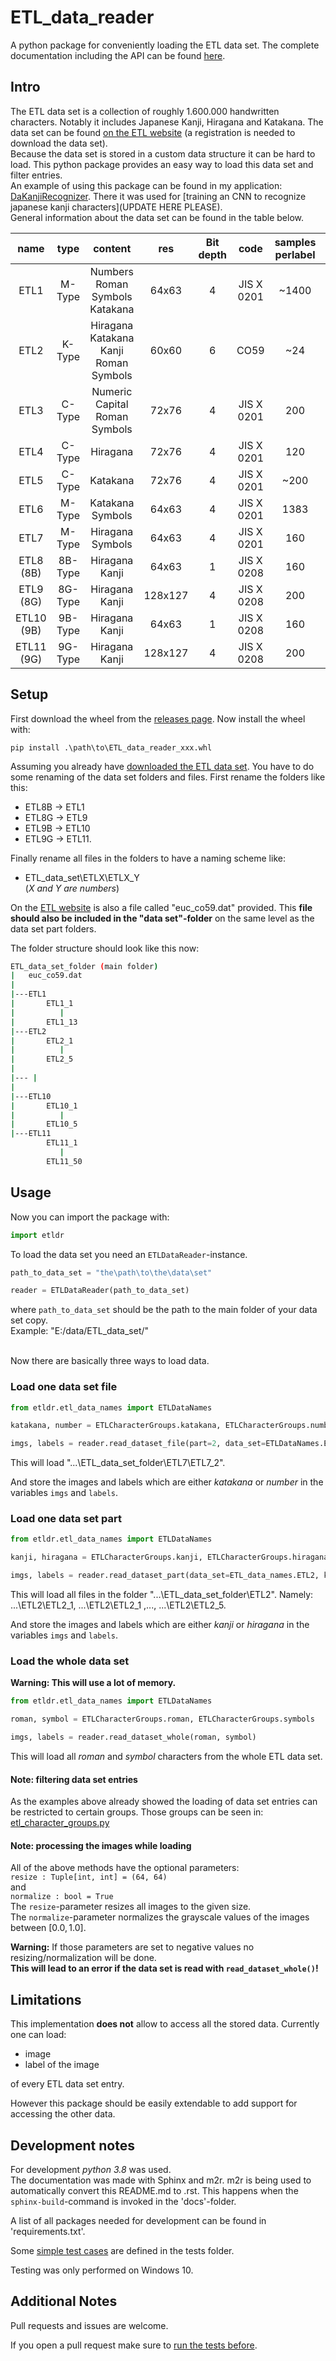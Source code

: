# ETL_data_reader
A python package for conveniently loading the ETL data set.
The complete documentation including the API can be found [here](https://captaindario.github.io/ETL_data_reader/build/index.html).

## Intro

The ETL data set is a collection of roughly 1.600.000 handwritten characters.
Notably it includes Japanese Kanji, Hiragana and Katakana.
The data set can be found [on the ETL website](http://etlcdb.db.aist.go.jp/) (a registration is needed to download the data set).
<br/>
Because the data set is stored in a custom data structure it can be hard to load.
This python package provides an easy way to load this data set and filter entries.<br/>
An example of using this package can be found in my application: [DaKanjiRecognizer](https://github.com/CaptainDario/DaKanjiRecognizer). There it was used for [training an CNN to recognize japanese kanji characters](UPDATE HERE PLEASE).<br/>
General information about the data set can be found in the table below.

|    name    |   type  |                    content                                              |   res   | Bit depth |    code    | samples perlabel | total samples | 
|:----------:|:-------:|:-----------------------------------------------------------------------:|:-------:|:---------:|:----------:|:----------------:|:-------------:|
| ETL1       | M-Type  | Numbers <br/> Roman <br/> Symbols <br/> Katakana                        |  64x63  |     4     | JIS X 0201 |   ~1400          |     141319    |
| ETL2       | K-Type  | Hiragana <br/> Katakana <br/> Kanji <br/> Roman <br/> Symbols           |  60x60  |     6     |    CO59    |     ~24          |      52796    |
| ETL3       | C-Type  | Numeric <br/> Capital Roman <br/> Symbols                               |  72x76  |     4     | JIS X 0201 |     200          |       9600    |
| ETL4       | C-Type  | Hiragana                                                                |  72x76  |     4     | JIS X 0201 |     120          |       6120    |
| ETL5       | C-Type  | Katakana                                                                |  72x76  |     4     | JIS X 0201 |    ~200          |      10608    |
| ETL6       | M-Type  | Katakana <br/> Symbols                                                  |  64x63  |     4     | JIS X 0201 |    1383          |     157662    |
| ETL7       | M-Type  | Hiragana <br/> Symbols                                                  |  64x63  |     4     | JIS X 0201 |     160          |      16800    |
| ETL8  (8B) | 8B-Type | Hiragana <br/> Kanji                                                    |  64x63  |     1     | JIS X 0208 |     160          |     157662    |
| ETL9  (8G) | 8G-Type | Hiragana <br/> Kanji                                                    | 128x127 |     4     | JIS X 0208 |     200          |     607200    |
| ETL10 (9B) | 9B-Type | Hiragana <br/> Kanji                                                    |  64x63  |     1     | JIS X 0208 |     160          |     152960    |
| ETL11 (9G) | 9G-Type | Hiragana <br/> Kanji                                                    | 128x127 |     4     | JIS X 0208 |     200          |     607200    |

## Setup
First download the wheel from the [releases page](https://github.com/CaptainDario/ETL_data_reader/releases).
Now install the wheel with:
```
pip install .\path\to\ETL_data_reader_xxx.whl
```
Assuming you already have [downloaded the ETL data set](http://etlcdb.db.aist.go.jp/obtaining-etl-character-database).
You have to do some renaming of the data set folders and files.
First rename the folders like this:
* ETL8B -> ETL1
* ETL8G -> ETL9
* ETL9B -> ETL10
* ETL9G -> ETL11.<br/>

Finally rename all files in the folders to have a naming scheme like: <br/>
* ETL_data_set\ETLX\ETLX_Y <br/>
(*X and Y are numbers*)

On the [ETL website](http://etlcdb.db.aist.go.jp/file-formats-and-sample-unpacking-code) is also a file called "euc_co59.dat" provided. This **file should also be included in the "data set"-folder** on the same level as the data set part folders.

The folder structure should look like this now: <br/>
```bash
ETL_data_set_folder (main folder)
|   euc_co59.dat
|
|---ETL1
|       ETL1_1
|          |
|       ETL1_13
|---ETL2
|       ETL2_1
|          |
|       ETL2_5
|
|--- |
|
|---ETL10
|       ETL10_1
|          |
|       ETL10_5
|---ETL11
        ETL11_1
           |
        ETL11_50
```


## Usage
Now you can import the package with:
```python
import etldr
```

To load the data set you need an ```ETLDataReader```-instance.
```python
path_to_data_set = "the\path\to\the\data\set"

reader = ETLDataReader(path_to_data_set)
```
where ```path_to_data_set``` should be the path to the main folder of your data set copy.<br/>
Example: "E:/data/ETL_data_set/" <br/>
<br/>

Now there are basically three ways to load data.

### Load one data set file
```python
from etldr.etl_data_names import ETLDataNames

katakana, number = ETLCharacterGroups.katakana, ETLCharacterGroups.number

imgs, labels = reader.read_dataset_file(part=2, data_set=ETLDataNames.ETL7, katakana, number)
```
This will load "...\ETL_data_set_folder\ETL7\ETL7_2". <br/>

And store the images and labels which are either *katakana* or *number* in the variables ```imgs``` and ```labels```.

### Load one data set part
```python
from etldr.etl_data_names import ETLDataNames

kanji, hiragana = ETLCharacterGroups.kanji, ETLCharacterGroups.hiragana

imgs, labels = reader.read_dataset_part(data_set=ETL_data_names.ETL2, kanji, hiragana)
```
This will load all files in the folder "...\ETL_data_set_folder\ETL2\".
Namely: ...\ETL2\ETL2_1, ...\ETL2\ETL2_1 ,..., ...\ETL2\ETL2_5. <br/>

And store the images and labels which are either *kanji* or *hiragana* in the variables ```imgs``` and ```labels```.

### Load the whole data set
**Warning: This will use a lot of memory.** <br/>
```python
from etldr.etl_data_names import ETLDataNames

roman, symbol = ETLCharacterGroups.roman, ETLCharacterGroups.symbols

imgs, labels = reader.read_dataset_whole(roman, symbol)
```
This will load all *roman* and *symbol* characters from the whole ETL data set.

#### **Note: filtering data set entries**
As the examples above already showed the loading of data set entries can be restricted to certain groups.
Those groups can be seen in: [etl_character_groups.py](https://captaindario.github.io/ETL_data_reader/build/etl_character_groups.html)

#### **Note: processing the images while loading**
All of the above methods have the optional parameters: <br/>
```resize : Tuple[int, int] = (64, 64)``` <br/>
and <br/> 
```normalize : bool = True```<br/>
The ```resize```-parameter resizes all images to the given size.<br/>
The ```normalize```-parameter normalizes the grayscale values of the images between $[0.0, 1.0]$.

**Warning:**
If those parameters are set to negative values no resizing/normalization will be done. <br/>
**This will lead to an error if the data set is read with ```read_dataset_whole()```!**

## Limitations
This implementation **does not** allow to access all the stored data.
Currently one can load:
* image
* label of the image
  
of every ETL data set entry.

However this package should be easily extendable to add support for accessing the other data.
## Development notes
For development *python 3.8* was used. <br/>
The documentation was made with Sphinx and m2r.
m2r is being used to automatically convert this README.md to .rst.
This happens when the ```sphinx-build```-command is invoked in the 'docs'-folder.

A list of all packages needed for development can be found in 'requirements.txt'.

Some [simple test cases](.\tests\test_etldr.py) are defined in the tests folder.

Testing was only performed on Windows 10.


## Additional Notes
Pull requests and issues are welcome.

If you open a pull request make sure to [run the tests before](.\run_test).